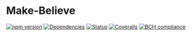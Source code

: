 # Make-Believe

[![npm version](http://img.shields.io/npm/v/make-believe.svg?style=flat)](https://npmjs.org/package/make-believe "View this project on npm")
[![Dependencies](http://img.shields.io/david/mcherryleigh/make-believe.svg?style=flat)](https://david-dm.org/mcherryleigh/make-believe)
[![Status](https://travis-ci.com/mcherryleigh/make-believe.svg?branch=master)](https://travis-ci.com/mcherryleigh/make-believe)
[![Coveralls](http://img.shields.io/coveralls/mcherryleigh/make-believe.svg?style=flat)](https://coveralls.io/r/mcherryleigh/make-believe)
[![BCH compliance](https://bettercodehub.com/edge/badge/mcherryleigh/make-believe?branch=master)](https://bettercodehub.com/)